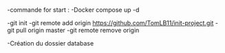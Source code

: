 -commande for start :
-Docker compose up -d


-git init
-git remote add origin https://github.com/TomLB11/init-project.git
-git pull origin master
-git remote remove origin

-Création du dossier database
